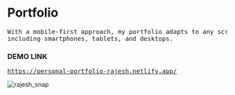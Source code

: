 # Portfolio
<pre>With a mobile-first approach, my portfolio adapts to any screen size, boasting a 99% compatibility rate with popular devices,
including smartphones, tablets, and desktops.</pre>

### DEMO LINK
<pre>
<a href= "https://personal-portfolio-rajesh.netlify.app/">https://personal-portfolio-rajesh.netlify.app/</a>
</pre>

![rajesh_snap](https://github.com/user-attachments/assets/7362bec3-0591-4f03-a200-52d6eb81bd27)



